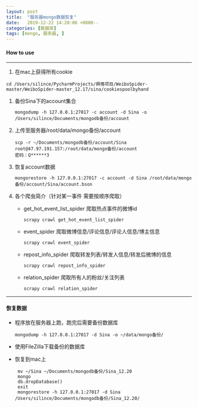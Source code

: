 ```yaml
---
layout: post
title:  "服务器mongo数据恢复"
date:   2019-12-22 14:20:06 +0800--
categories: [数据库]
tags: [mongo, 服务器, ] 
---
```


#### How to use

----

1. 在mac上获得所有cookie

```
cd /Users/silince/PycharmProjects/舆情项目/WeiboSpider-master/WeiboSpider-master_12.17/sina/cookiespoolbyhand
```

1. 备份Sina下的account集合

   ```
   mongodump -h 127.0.0.1:27017 -c account -d Sina -o /Users/silince/Documents/mongodb备份/account
   ```

2. 上传至服务器/root/data/mongo备份/account

   ```
   scp -r ~/Documents/mongodb备份/account/Sina root@47.97.191.157:/root/data/mongo备份/account
   密码：Q******3
   ```

3. 恢复account数据

   ```
   mongorestore -h 127.0.0.1:27017 -c account -d Sina /root/data/mongo备份/account/Sina/account.bson
   ```

4. 各个爬虫简介（针对某一事件 需要按顺序爬取）

   - get_hot_event_list_spider 爬取热点事件的微博id

     ```
     scrapy crawl get_hot_event_list_spider
     ```

   - event_spider 爬取微博信息/评论信息/评论人信息/博主信息

     ```
     scrapy crawl event_spider
     ```

   - repost_info_spider 爬取转发列表/转发人信息/转发后微博的信息

     ```
     scrapy crawl repost_info_spider
     ```

   - relation_spider 爬取所有人的粉丝/关注列表

     ```
     scrapy crawl relation_spider
     ```
     
     

---

#### 恢复数据

- 程序放在服务器上跑，跑完后需要备份数据库

  ```
  mongodump -h 127.0.0.1:27017 -d Sina -o ~/data/mongo备份/
  ```

- 使用FileZilla下载备份的数据库

- 恢复到mac上

  ```
   mv ~/Sina ~/Documents/mongodb备份/Sina_12.20
   mongo
   db.dropDatabase()
   exit
   mongorestore -h 127.0.0.1:27017 -d Sina /Users/silince/Documents/mongodb备份/Sina_12.20/
  ```

  